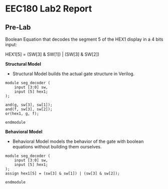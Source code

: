 # EEC180 Lab2 Report

## Pre-Lab

Boolean Equation that decodes the segment 5 of the HEX1 display in a 4 bits input:

HEX1[5] = (SW[3] & SW[1]) | (SW[3] & SW[2])

**Structural Model**
* Structural Model builds the actual gate structure in Verilog.

```
module seg_decoder (
    input [3:0] sw,
    input [5] hex1;
);

and(g, sw[3], sw[1]);
and(f, sw[3], sw[2]);
or(hex1, g, f);

endmodule
```

**Behavioral Model**
* Behavioral Model models the behavior of the gate with boolean equations without building them ourselves.

```
module seg_decoder (
    input [3:0] sw,
    input [5] hex1;
);
assign hex1[5] = (sw[3] & sw[1]) | (sw[3] & sw[2]);

endmodule
```
